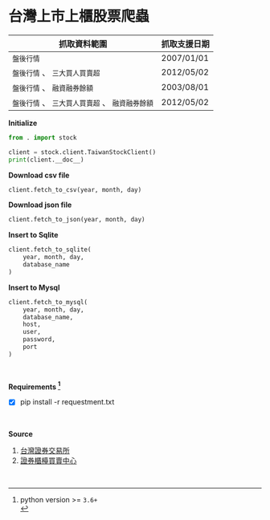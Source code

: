 # 台灣上市上櫃股票爬蟲

| 抓取資料範圍                                     | 抓取支援日期 |
| ----------------------------------------------- | ------------ |
| `盤後行情`                                       | 2007/01/01   |
| `盤後行情` 、 `三大買人買賣超`                   | 2012/05/02   |
| `盤後行情` 、 `融資融券餘額`                     | 2003/08/01   |
| `盤後行情` 、 `三大買人買賣超` 、 `融資融券餘額` | 2012/05/02   |



**Initialize**

```python
from . import stock

client = stock.client.TaiwanStockClient()
print(client.__doc__)

```

**Download csv file**

```python
client.fetch_to_csv(year, month, day)
```

**Download json file**

```python
client.fetch_to_json(year, month, day)
```

**Insert to Sqlite**

```python
client.fetch_to_sqlite(
    year, month, day,
    database_name
)
```

**Insert to Mysql**

```python
client.fetch_to_mysql(
    year, month, day,
    database_name,
    host,
    user,
    password,
    port
)
```

<br>

**Requirements [^1]**

- [x] pip install -r requestment.txt

<br>

**Source**

1. [台灣證券交易所](https://www.twse.com.tw/zh/)
2. [證券櫃檯買賣中心](https://www.tpex.org.tw/web/)

<br>

[^1]: python version >= `3.6+`<br>
